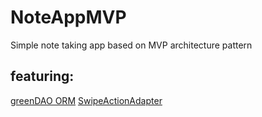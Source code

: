 # NoteAppMVP
Simple note taking app based on MVP architecture pattern

## featuring: 
[greenDAO ORM](http://greenrobot.org/greendao/)
[SwipeActionAdapter](https://github.com/wdullaer/SwipeActionAdapter?utm_source=android-arsenal.com&utm_medium=referral&utm_campaign=3780)
